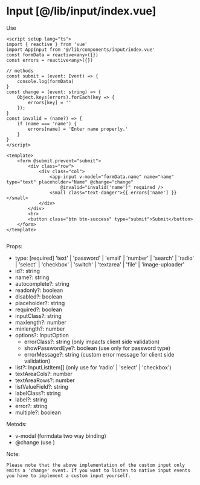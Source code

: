 # Input [@/lib/input/index.vue]
Use
```
<script setup lang="ts">
import { reactive } from 'vue'
import AppInput from '@/lib/components/input/index.vue'
const formData = reactive<any>({})
const errors = reactive<any>({})

// methods
const submit = (event: Event) => {
    console.log(formData)
}
const change = (event: string) => {
    Object.keys(errors).forEach(key => {
        errors[key] = ''
    });
}
const invalid = (name?) => {
    if (name === 'name') {
        errors[name] = 'Enter name properly.'
    }
}
</script>

<template>
    <form @submit.prevent="submit">
        <div class="row">
            <div class="col">
                <app-input v-model="formData.name" name="name" type="text" placeholder="Name" @change="change"
                    @invalid="invalid('name')" required />
                <small class="text-danger">{{ errors['name'] }}</small>
            </div>
        </div>
        <hr>
        <button class="btn btn-success" type="submit">Submit</button>
    </form>
</template>


```
Props:
- type: [required] 'text' | 'password' | 'email' | 'number' | 'search' | 'radio' | 'select' | 'checkbox' | 'switch' | 'textarea' | 'file' | 'image-uploader'
- id?: string
- name?: string
- autocomplete?: string
- readonly?: boolean
- disabled?: boolean
- placeholder?: string
- required?: boolean
- inputClass?: string
- maxlength?: number 
- minlength?: number
- options?: InputOption
    - errorClass?: string (only impacts client side validation)
    - showPasswordEye?: boolean (use only for password type)
    - errorMessage?: string (custom error message for client side validation)
- list?: InputListItem[] (only use for 'radio' | 'select' | 'checkbox')
- textAreaCols?: number
- textAreaRows?: number
- listValueField?: string
- labelClass?: string
- label?: string
- error?: string
- multiple?: boolean

Metods:
- v-modal (formdata two way binding)
- @change (use )
    
Note:
````
Please note that the above implementation of the custom input only emits a 'change' event. If you want to listen to native input events you have to implement a custom input yourself.
````
